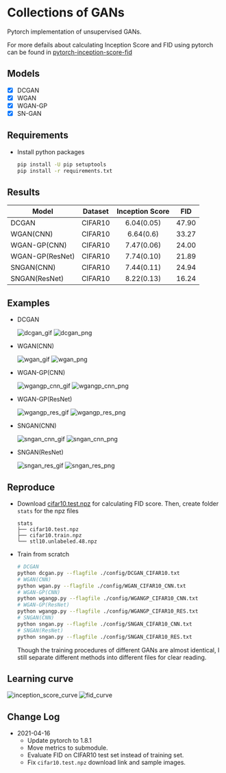 # Collections of GANs

Pytorch implementation of unsupervised GANs.

For more defails about calculating Inception Score and FID using pytorch can be found in [pytorch-inception-score-fid](https://github.com/w86763777/pytorch-inception-score-fid) 

## Models
- [x] DCGAN
- [x] WGAN
- [x] WGAN-GP
- [x] SN-GAN 

## Requirements
- Install python packages
    ```bash
    pip install -U pip setuptools
    pip install -r requirements.txt
    ```

## Results

|Model          |Dataset|Inception Score|FID  |
|--------------|:-----:|:--------------:|:---:|
|DCGAN          |CIFAR10|6.04(0.05)     |47.90|
|WGAN(CNN)      |CIFAR10|6.64(0.6)      |33.27|
|WGAN-GP(CNN)   |CIFAR10|7.47(0.06)     |24.00|
|WGAN-GP(ResNet)|CIFAR10|7.74(0.10)     |21.89|
|SNGAN(CNN)     |CIFAR10|7.44(0.11)     |24.94|
|SNGAN(ResNet)  |CIFAR10|8.22(0.13)     |16.24|

## Examples
- DCGAN

    ![dcgan_gif](https://drive.google.com/uc?export=view&id=1KSBk0Va_4bJXgM7TruZgfHly9If_74-n) ![dcgan_png](https://drive.google.com/uc?export=view&id=1GGa6xd28dHds5lJTRCqnJks-ie_3luH8)

- WGAN(CNN)

    ![wgan_gif](https://drive.google.com/uc?export=view&id=1Yrq-peVwSTUQmK_CF0dcf86mXYp2Qd4D) ![wgan_png](https://drive.google.com/uc?export=view&id=1vER25JI0U9awv25x1Muz5-b7sY-Wyi7d)

- WGAN-GP(CNN)

    ![wgangp_cnn_gif](https://drive.google.com/uc?export=view&id=1wUqaKPo4BhCcByHyTEuNhDeb2CfUJB6f) ![wgangp_cnn_png](https://drive.google.com/uc?export=view&id=1w-9N5c7s-f7Ocb6DGVtLloOe5Xkl4CRd)

- WGAN-GP(ResNet)

    ![wgangp_res_gif](https://drive.google.com/uc?export=view&id=16gadJh0K4ZWelmTqIjkPLlk2P423EpCR) ![wgangp_res_png](https://drive.google.com/uc?export=view&id=1ZRYJo7rtbN99hK71OT2dvj94uxzGG063)

- SNGAN(CNN)

    ![sngan_cnn_gif](https://drive.google.com/uc?export=view&id=1zWtmiwsYJqSqxY7LISBzaBfZHrzbbhXi) ![sngan_cnn_png](https://drive.google.com/uc?export=view&id=1Uq387vzBWptqDWk1c5s1jRYxcuN-IzGZ)

- SNGAN(ResNet)

    ![sngan_res_gif](https://drive.google.com/uc?export=view&id=1et3V7NbLEqH6aOWzkOQceNcnfY3WBOGz) ![sngan_res_png](https://drive.google.com/uc?export=view&id=1neYWCexP8kY2eixMpztNL50TKFLXZcBL)

## Reproduce
- Download [cifar10.test.npz](https://drive.google.com/drive/folders/1UBdzl6GtNMwNQ5U-4ESlIer43tNjiGJC?usp=sharing) for calculating FID score. Then, create folder `stats` for the npz files
    ```
    stats
    ├── cifar10.test.npz
    ├── cifar10.train.npz
    └── stl10.unlabeled.48.npz
    ```

- Train from scratch
    ```bash
    # DCGAN
    python dcgan.py --flagfile ./config/DCGAN_CIFAR10.txt
    # WGAN(CNN)
    python wgan.py --flagfile ./config/WGAN_CIFAR10_CNN.txt
    # WGAN-GP(CNN)
    python wgangp.py --flagfile ./config/WGANGP_CIFAR10_CNN.txt
    # WGAN-GP(ResNet)
    python wgangp.py --flagfile ./config/WGANGP_CIFAR10_RES.txt
    # SNGAN(CNN)
    python sngan.py --flagfile ./config/SNGAN_CIFAR10_CNN.txt
    # SNGAN(ResNet)
    python sngan.py --flagfile ./config/SNGAN_CIFAR10_RES.txt
    ```
    Though the training procedures of different GANs are almost identical, I still separate different methods into different files for clear reading.

## Learning curve
![inception_score_curve](https://drive.google.com/uc?export=view&id=12JTJS5--2dDjFyVhHJ-b264Qp3S-v8xS)
![fid_curve](https://drive.google.com/uc?export=view&id=1P4e_DEyW4wvFubPSu5t_i2gVRoecGqs5)

## Change Log
- 2021-04-16
    - Update pytorch to 1.8.1
    - Move metrics to submodule.
    - Evaluate FID on CIFAR10 test set instead of training set.
    - Fix `cifar10.test.npz` download link and sample images.